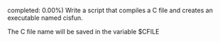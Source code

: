 completed: 0.00%)
Write a script that compiles a C file and creates an executable named cisfun.

The C file name will be saved in the variable $CFILE
